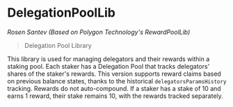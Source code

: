 # DelegationPoolLib

*Rosen Santev (Based on Polygon Technology&#39;s RewardPoolLib)*

> Delegation Pool Library

This library is used for managing delegators and their rewards within a staking pool. Each staker has a Delegation Pool that tracks delegators&#39; shares of the staker&#39;s rewards. This version supports reward claims based on previous balance states, thanks to the historical `delegatorsParamsHistory` tracking. Rewards do not auto-compound. If a staker has a stake of 10 and earns 1 reward, their stake remains 10, with the rewards tracked separately.





